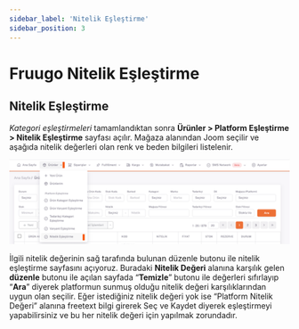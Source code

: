 ```yaml
---
sidebar_label: 'Nitelik Eşleştirme'
sidebar_position: 3
---
```



# Fruugo Nitelik Eşleştirme 

## Nitelik Eşleştirme

*Kategori eşleştirmeleri* tamamlandıktan sonra **Ürünler > Platform Eşleştirme > Nitelik Eşleştirme** sayfası açılır. Mağaza alanından Joom seçilir ve aşağıda nitelik değerleri olan renk ve beden bilgileri listelenir. 

![JoomQualification](../joom/img/JoomQualificationMatching.png)

İlgili nitelik değerinin sağ tarafında bulunan düzenle butonu ile nitelik eşleştirme sayfasını açıyoruz. Buradaki **Nitelik Değeri** alanına karşılık gelen **düzenle** butonu ile açılan sayfada “**Temizle**” butonu ile değerleri sıfırlayıp “**Ara**” diyerek platformun sunmuş olduğu nitelik değeri karşılıklarından uygun olan seçilir. Eğer istediğiniz nitelik değeri yok ise “Platform Nitelik Değeri” alanına freetext bilgi girerek Seç ve Kaydet diyerek eşleştirmeyi yapabilirsiniz ve bu her nitelik değeri için yapılmak zorundadır.



